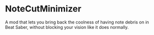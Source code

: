 # NoteCutMinimizer
A mod that lets you bring back the coolness of having note debris on in Beat Saber, without blocking your vision like it does normally.
